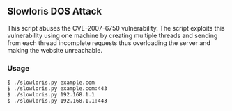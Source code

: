 ## Slowloris DOS Attack

This script abuses the CVE-2007-6750 vulnerability. The script exploits this vulnerability using one machine by creating multiple threads and sending from each thread incomplete requests thus overloading the server and making the website unreachable.
    

### Usage
    $ ./slowloris.py example.com
    $ ./slowloris.py example.com:443
    $ ./slowloris.py 192.168.1.1
    $ ./slowloris.py 192.168.1.1:443
